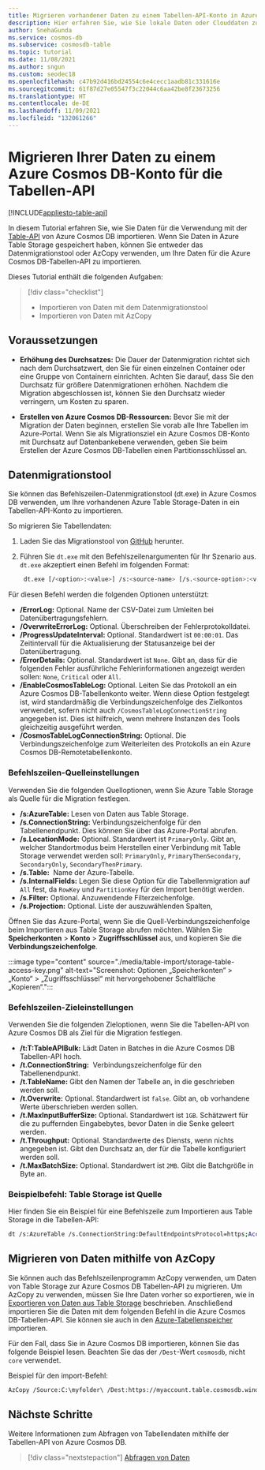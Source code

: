 ```yaml
---
title: Migrieren vorhandener Daten zu einem Tabellen-API-Konto in Azure Cosmos DB
description: Hier erfahren Sie, wie Sie lokale Daten oder Clouddaten zu einem Azure-Tabellen-API-Konto in Azure Cosmos DB migrieren bzw. in ein solches Konto importieren.
author: SnehaGunda
ms.service: cosmos-db
ms.subservice: cosmosdb-table
ms.topic: tutorial
ms.date: 11/08/2021
ms.author: sngun
ms.custom: seodec18
ms.openlocfilehash: c47b92d416bd24554c6e4cecc1aadb81c331616e
ms.sourcegitcommit: 61f87d27e05547f3c22044c6aa42be8f23673256
ms.translationtype: HT
ms.contentlocale: de-DE
ms.lasthandoff: 11/09/2021
ms.locfileid: "132061266"
---
```

# <a name="migrate-your-data-to-an-azure-cosmos-db-table-api-account"></a>Migrieren Ihrer Daten zu einem Azure Cosmos DB-Konto für die Tabellen-API
[!INCLUDE[appliesto-table-api](../includes/appliesto-table-api.md)]

In diesem Tutorial erfahren Sie, wie Sie Daten für die Verwendung mit der [Table-API](introduction.md) von Azure Cosmos DB importieren. Wenn Sie Daten in Azure Table Storage gespeichert haben, können Sie entweder das Datenmigrationstool oder AzCopy verwenden, um Ihre Daten für die Azure Cosmos DB-Tabellen-API zu importieren. 

Dieses Tutorial enthält die folgenden Aufgaben:

> [!div class="checklist"]
> * Importieren von Daten mit dem Datenmigrationstool
> * Importieren von Daten mit AzCopy

## <a name="prerequisites"></a>Voraussetzungen

* **Erhöhung des Durchsatzes:** Die Dauer der Datenmigration richtet sich nach dem Durchsatzwert, den Sie für einen einzelnen Container oder eine Gruppe von Containern einrichten. Achten Sie darauf, dass Sie den Durchsatz für größere Datenmigrationen erhöhen. Nachdem die Migration abgeschlossen ist, können Sie den Durchsatz wieder verringern, um Kosten zu sparen.

* **Erstellen von Azure Cosmos DB-Ressourcen:** Bevor Sie mit der Migration der Daten beginnen, erstellen Sie vorab alle Ihre Tabellen im Azure-Portal. Wenn Sie als Migrationsziel ein Azure Cosmos DB-Konto mit Durchsatz auf Datenbankebene verwenden, geben Sie beim Erstellen der Azure Cosmos DB-Tabellen einen Partitionsschlüssel an.

## <a name="data-migration-tool"></a>Datenmigrationstool

Sie können das Befehlszeilen-Datenmigrationstool (dt.exe) in Azure Cosmos DB verwenden, um Ihre vorhandenen Azure Table Storage-Daten in ein Tabellen-API-Konto zu importieren. 

So migrieren Sie Tabellendaten:

1. Laden Sie das Migrationstool von [GitHub](https://github.com/azure/azure-documentdb-datamigrationtool) herunter.
2. Führen Sie `dt.exe` mit den Befehlszeilenargumenten für Ihr Szenario aus. `dt.exe` akzeptiert einen Befehl im folgenden Format:

   ```bash
    dt.exe [/<option>:<value>] /s:<source-name> [/s.<source-option>:<value>] /t:<target-name> [/t.<target-option>:<value>] 
   ```

Für diesen Befehl werden die folgenden Optionen unterstützt:

* **/ErrorLog:** Optional. Name der CSV-Datei zum Umleiten bei Datenübertragungsfehlern.
* **/OverwriteErrorLog:** Optional. Überschreiben der Fehlerprotokolldatei.
* **/ProgressUpdateInterval:** Optional. Standardwert ist `00:00:01`. Das Zeitintervall für die Aktualisierung der Statusanzeige bei der Datenübertragung.
* **/ErrorDetails:** Optional. Standardwert ist `None`. Gibt an, dass für die folgenden Fehler ausführliche Fehlerinformationen angezeigt werden sollen: `None`, `Critical` oder `All`.
* **/EnableCosmosTableLog:** Optional. Leiten Sie das Protokoll an ein Azure Cosmos DB-Tabellenkonto weiter. Wenn diese Option festgelegt ist, wird standardmäßig die Verbindungszeichenfolge des Zielkontos verwendet, sofern nicht auch `/CosmosTableLogConnectionString` angegeben ist. Dies ist hilfreich, wenn mehrere Instanzen des Tools gleichzeitig ausgeführt werden.
* **/CosmosTableLogConnectionString:** Optional. Die Verbindungszeichenfolge zum Weiterleiten des Protokolls an ein Azure Cosmos DB-Remotetabellenkonto.

### <a name="command-line-source-settings"></a>Befehlszeilen-Quelleinstellungen

Verwenden Sie die folgenden Quelloptionen, wenn Sie Azure Table Storage als Quelle für die Migration festlegen.

* **/s:AzureTable:** Lesen von Daten aus Table Storage.
* **/s.ConnectionString:** Verbindungszeichenfolge für den Tabellenendpunkt. Dies können Sie über das Azure-Portal abrufen.
* **/s.LocationMode:** Optional. Standardwert ist `PrimaryOnly`. Gibt an, welcher Standortmodus beim Herstellen einer Verbindung mit Table Storage verwendet werden soll: `PrimaryOnly`, `PrimaryThenSecondary`, `SecondaryOnly`, `SecondaryThenPrimary`.
* **/s.Table:**  Name der Azure-Tabelle.
* **/s.InternalFields:** Legen Sie diese Option für die Tabellenmigration auf `All` fest, da `RowKey` und `PartitionKey` für den Import benötigt werden.
* **/s.Filter:** Optional. Anzuwendende Filterzeichenfolge.
* **/s.Projection:** Optional. Liste der auszuwählenden Spalten,

Öffnen Sie das Azure-Portal, wenn Sie die Quell-Verbindungszeichenfolge beim Importieren aus Table Storage abrufen möchten. Wählen Sie **Speicherkonten** > **Konto** > **Zugriffsschlüssel** aus, und kopieren Sie die **Verbindungszeichenfolge**.

:::image type="content" source="./media/table-import/storage-table-access-key.png" alt-text="Screenshot: Optionen „Speicherkonten“ > „Konto“ > „Zugriffsschlüssel“ mit hervorgehobener Schaltfläche „Kopieren“.":::

### <a name="command-line-target-settings"></a>Befehlszeilen-Zieleinstellungen

Verwenden Sie die folgenden Zieloptionen, wenn Sie die Tabellen-API von Azure Cosmos DB als Ziel für die Migration festlegen.

* **/t:T:TableAPIBulk:** Lädt Daten in Batches in die Azure Cosmos DB Tabellen-API hoch.
* **/t.ConnectionString:**  Verbindungszeichenfolge für den Tabellenendpunkt.
* **/t.TableName:** Gibt den Namen der Tabelle an, in die geschrieben werden soll.
* **/t.Overwrite:** Optional. Standardwert ist `false`. Gibt an, ob vorhandene Werte überschrieben werden sollen.
* **/t.MaxInputBufferSize:** Optional. Standardwert ist `1GB`. Schätzwert für die zu puffernden Eingabebytes, bevor Daten in die Senke geleert werden.
* **/t.Throughput:** Optional. Standardwerte des Diensts, wenn nichts angegeben ist. Gibt den Durchsatz an, der für die Tabelle konfiguriert werden soll.
* **/t.MaxBatchSize:** Optional. Standardwert ist `2MB`. Gibt die Batchgröße in Byte an.

### <a name="sample-command-source-is-table-storage"></a>Beispielbefehl: Table Storage ist Quelle

Hier finden Sie ein Beispiel für eine Befehlszeile zum Importieren aus Table Storage in die Tabellen-API:

```bash
dt /s:AzureTable /s.ConnectionString:DefaultEndpointsProtocol=https;AccountName=<Azure Table storage account name>;AccountKey=<Account Key>;EndpointSuffix=core.windows.net /s.Table:<Table name> /t:TableAPIBulk /t.ConnectionString:DefaultEndpointsProtocol=https;AccountName=<Azure Cosmos DB account name>;AccountKey=<Azure Cosmos DB account key>;TableEndpoint=https://<Account name>.table.cosmos.azure.com:443 /t.TableName:<Table name> /t.Overwrite
```

## <a name="migrate-data-by-using-azcopy"></a>Migrieren von Daten mithilfe von AzCopy

Sie können auch das Befehlszeilenprogramm AzCopy verwenden, um Daten von Table Storage zur Azure Cosmos DB Tabellen-API zu migrieren. Um AzCopy zu verwenden, müssen Sie Ihre Daten vorher so exportieren, wie in [Exportieren von Daten aus Table Storage](/previous-versions/azure/storage/storage-use-azcopy#export-data-from-table-storage) beschrieben. Anschließend importieren Sie die Daten mit dem folgenden Befehl in die Azure Cosmos DB-Tabellen-API. Sie können sie auch in den [Azure-Tabellenspeicher](/previous-versions/azure/storage/storage-use-azcopy#import-data-into-table-storage) importieren.

Für den Fall, dass Sie in Azure Cosmos DB importieren, können Sie das folgende Beispiel lesen. Beachten Sie das der `/Dest`-Wert `cosmosdb`, nicht `core` verwendet.

Beispiel für den import-Befehl:

```bash
AzCopy /Source:C:\myfolder\ /Dest:https://myaccount.table.cosmosdb.windows.net/mytable1/ /DestKey:key /Manifest:"myaccount_mytable_20140103T112020.manifest" /EntityOperation:InsertOrReplace
```

## <a name="next-steps"></a>Nächste Schritte

Weitere Informationen zum Abfragen von Tabellendaten mithilfe der Tabellen-API von Azure Cosmos DB. 

> [!div class="nextstepaction"]
>[Abfragen von Daten](tutorial-query-table.md)




